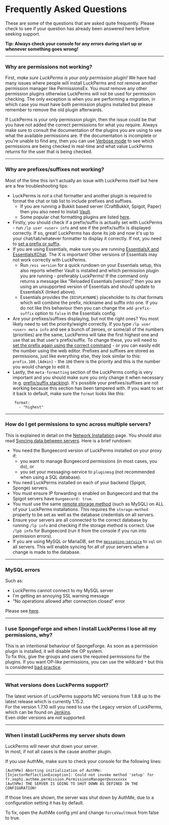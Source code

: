 # Frequently Asked Questions
These are some of the questions that are asked quite frequently. Please check to see if your question has already been answered here before seeking support.

**Tip: Always check your console for any errors during start up or whenever something goes wrong!**

***

### Why are permissions not working?
First, *make sure LuckPerms is your only permission plugin!* We have had many issues where people will install LuckPerms and not remove another permission manager like PermissionsEx. You *must* remove any other permission plugins otherwise LuckPerms will not be used for permission checking. The only exception is when you are performing a migration, in which case you must have both permission plugins installed but please remember to remove the old plugin afterwards.

If LuckPerms is your only permission plugin, then the issue could be that you have not added the correct permissions for what you require. Always make sure to consult the documentation of the plugins you are using to see what the available permissions are. If the documentation is incomplete or you're unable to find any, then you can use [Verbose mode](Verbose) to see which permissions are being checked in real-time and what value LuckPerms returns for the user that is being checked.

***

### Why are prefixes/suffixes not working?
Most of the time this isn't actually an issue with LuckPerms itself but here are a few troubleshooting tips:

- LuckPerms is *not* a chat formatter and another plugin is required to format the chat or tab list to include prefixes and suffixes.
  - If you are running a Bukkit based server (CraftBukkit, Spigot, Paper) then you also need to install [Vault](https://dev.bukkit.org/bukkit-plugins/vault/).
  - Some popular chat formatting plugins are listed [here](Prefixes,-Suffixes-&-Meta#displaying-prefixes-and-suffixes).
- Firstly, you should check if a prefix/suffix is actually set with LuckPerms - run `/lp user <user> info` and see if the prefix/suffix is displayed correctly. If so, great! LuckPerms has done its job and now it's up to your chat/tab/whatever formatter to display it correctly. If not, you need to [set a prefix or suffix](Prefixes,-Suffixes-&-Meta).
- If you are using Essentials, make sure you are running [EssentialsX and EssentialsXChat](https://ci.ender.zone/job/EssentialsX/). The X is important! Other versions of Essentials may not work correctly with LuckPerms.
  - Run `/ess version` for a quick rundown on your Essentials setup, this also reports whether Vault is installed and which permission plugin you are running - preferably LuckPerms! If the command only returns a message like "Reloaded Essentials [version]" then you are using an unsupported version of Essentials and should update to EssentialsX (linked above).
  - Essentials provides the `{DISPLAYNAME}` placeholder to its chat formats which will combine the prefix, nickname and suffix into one. If you do not like this behaviour then you can change the `add-prefix-suffix` option to `false` in the Essentials config.
- Are your prefixes/suffixes displaying, but not the right ones? You most likely need to set the priority/weight correctly. If you type `/lp user <user> meta info` and see a bunch of zeroes, or some/all of the numbers (priorities) are the same, LuckPerms will take the first highest one and use that as that user's prefix/suffix. To change these, you will need to [set the prefix again using the correct command](Command-Usage:-Meta#lp-usergroup-usergroup-meta-setprefix-priority-prefix-context) - or you can easily edit the number using the web editor. Prefixes and suffixes are stored as permissions, just like everything else, they look similar to this: `prefix.100.[Admin]` - the `100` there is the priority and this is the number you would change to edit it.
- Lastly, the `meta-formatting` section of the LuckPerms config is very important and you should make sure you only change it when necessary (e.g. [prefix/suffix stacking](Prefix-&-Suffix-Stacking)). It's possible your prefixes/suffixes are not working because this section has been tampered with. If you want to set it back to default, make sure the `format` looks like this:
```
    format:
      - "highest"
```

***

### How do I get permissions to sync across multiple servers?
This is explained in detail on the [Network Installation](Network-Installation) page. You should also read [Syncing data between servers](Syncing-data-between-servers). Here is a brief rundown:

- You need the Bungeecord version of LuckPerms installed on your proxy if:
  - you want to manage Bungeecord permissions (in most cases, you do), or
  - you set your messaging-service to `pluginmsg` (not recommended when using a SQL database).
- You need LuckPerms installed on each of your backend (Spigot, Sponge) servers.
- You must ensure IP forwarding is enabled on Bungeecord and that the Spigot servers have `bungeecord: true`.
- You must use the same [remote storage method](Storage-types#remote-databases) (such as MySQL) on ALL of your LuckPerms installations. This requires the `storage-method` property to be set as well as the database credentials on all servers.
- Ensure your servers are all connected to the correct database by running `/lp info` and checking if the storage method is correct. Use `/lpb info` for Bungeecord (run it from the console if you run into permission errors).
- If you are using MySQL or MariaDB, set the [`messaging-service`](Configuration#messaging-service) to `sql` on all servers. This will enable syncing for all of your servers when a change is made to the database.

***

### MySQL errors

Such as:

* LuckPerms cannot connect to my MySQL server
* I'm getting an annoying SSL warning message
* "No operations allowed after connection closed" error

Please see [here](Storage-system-errors).

***

### I use SpongeForge and when I install LuckPerms I lose all my permissions, why?
This is an intentional behaviour of SpongeForge. As soon as a permission plugin is installed, it will disable the OP system.  
To fix this, give the groups and users the required permissions for the plugins. If you want OP-like permissions, you can use the wildcard `*` but this is considered [bad practice](https://nucleuspowered.org/docs/nowildcard.html).

***

### What versions does LuckPerms support?
The latest version of LuckPerms supports MC versions from 1.8.8 up to the latest release which is currently 1.15.2.  
For the version 1.7.10 will you need to use the Legacy version of LuckPerms, which can be found on [Jenkins](https://ci.lucko.me/view/LuckPerms/job/LuckPerms/).  
Even older versions are not supported.

***

### When I install LuckPerms my server shuts down
LuckPerms will never shut down your server.  
In most, if not all cases is the cause another plugin.

If you use AuthMe, make sure to check your console for the following lines:  
```
[AuthMe] Aborting initialization of AuthMe: [InjectorReflectionException]: Could not invoke method 'setup' for fr.xephi.authme.permission.PermissionsManager@xxxxxxxx
[AuthMe] THE SERVER IS GOING TO SHUT DOWN AS DEFINED IN THE CONFIGURATION!
```  
If those lines are shown, the server was shut down by AuthMe, due to a configuration setting it has by default.

To fix, open the AuthMe config.yml and change `forceVaultHook` from false to true.
